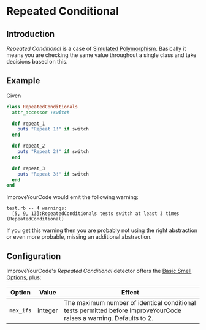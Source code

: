 # Repeated Conditional

## Introduction

_Repeated Conditional_ is a case of
[Simulated Polymorphism](Simulated-Polymorphism.md). Basically it means you are
checking the same value throughout a single class and take decisions based on
this.

## Example

Given

```Ruby
class RepeatedConditionals
  attr_accessor :switch

  def repeat_1
    puts "Repeat 1!" if switch
  end

  def repeat_2
    puts "Repeat 2!" if switch
  end

  def repeat_3
    puts "Repeat 3!" if switch
  end
end
```

ImproveYourCode would emit the following warning:

```
test.rb -- 4 warnings:
  [5, 9, 13]:RepeatedConditionals tests switch at least 3 times (RepeatedConditional)
```

If you get this warning then you are probably not using the right abstraction or even more probable, missing an additional abstraction.

## Configuration

ImproveYourCode's _Repeated Conditional_ detector offers the [Basic Smell Options](Basic-Smell-Options.md), plus:

| Option         | Value       | Effect  |
| ---------------|-------------|---------|
| `max_ifs` |  integer | The maximum number of identical conditional tests permitted before ImproveYourCode raises a warning. Defaults to 2. |
